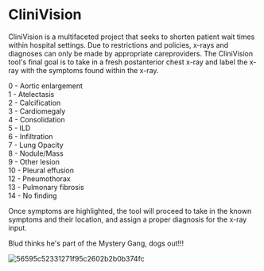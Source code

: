# CliniVision

CliniVision is a multifaceted project that seeks to shorten patient wait times within hospital settings.
Due to restrictions and policies, x-rays and diagnoses can only be made by appropriate careproviders.
The CliniVision tool's final goal is to take in a fresh postanterior chest x-ray and label the x-ray with the symptoms found within the x-ray.

0 - Aortic enlargement <br />
1 - Atelectasis <br />
2 - Calcification <br />
3 - Cardiomegaly <br />
4 - Consolidation <br />
5 - ILD <br />
6 - Infiltration <br />
7 - Lung Opacity <br />
8 - Nodule/Mass <br />
9 - Other lesion <br />
10 - Pleural effusion <br />
12 - Pneumothorax <br />
13 - Pulmonary fibrosis <br />
14 - No finding <br />

Once symptoms are highlighted, the tool will proceed to take in the known symptoms and their location, and assign a proper diagnosis for the x-ray input. <br />

Blud thinks he's part of the Mystery Gang, dogs out!!! <br />

![56595c52331271f95c2602b2b0b374fc](https://github.com/Project-Code-UVA/CliniVision/assets/123980270/1d3df08b-3cca-4ecf-8d9e-d5723c291796) <br />

